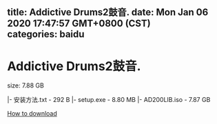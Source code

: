 
title: Addictive Drums2鼓音.
date: Mon Jan 06 2020 17:47:57 GMT+0800 (CST)    
categories: baidu
---

# Addictive Drums2鼓音.
size: 7.88 GB
 
 
|- 安装方法.txt - 292 B
|- setup.exe - 8.80 MB
|- AD200LIB.iso - 7.87 GB

[How to download](https://bpcam.bemobtrk.com/go/2ceec3aa-1ca2-46d6-b9ff-aaa5c184517c?jno=4434)